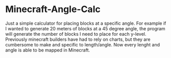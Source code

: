# Minecraft-Angle-Calc
Just a simple calculator for placing blocks at a specific angle. For example if I wanted to generate 20 meters of blocks at a 45 degree angle, the program will generate the number of blocks I need to place for each y-level. Previously minecraft builders have had to rely on charts, but they are cumbersome to make and specific to length/angle. Now every lenght and angle is able to be mapped in Minecraft.
